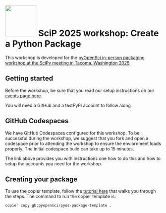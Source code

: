 # <img src="https://www.pyopensci.org/images/logo.png" width=100 />  SciP 2025 workshop: Create a Python Package

This workshop is developed for the [pyOpenSci in-person packaging workshop at the 
SciPy meeting in Tacoma, Washington 2025](https://cfp.scipy.org/scipy2025/talk/Z3VBWR/).

## Getting started
Before the workshop, be sure that you read our setup instructions on our [events 
page here](https://www.pyopensci.org/events/pyopensci-scipy25-create-python-package-workshop.html). 

You will need a GitHub and a testPyPi account to follow along. 

## GitHub Codespaces

We have GitHub Codespaces configured for this workshop. To be successful during 
the workshop, we suggest that you fork and open a codespace prior to attending
the workshop to ensure the enviornment loads properly. The initial codespace build can take up to 15 minutes. 

The link above provides you with instructions 
one how to do this and how to setup the accounts you need for the workshop.

## Creating your package

To use the copier template, follow the [tutorial here](https://www.pyopensci.org/python-package-guide/tutorials/create-python-package.html) that walks you through the steps.
The command to run the copier template is:

`copier copy gh:pyopensci/pyos-package-template .`
